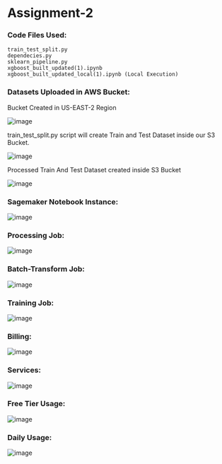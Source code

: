 # Assignment-2

### Code Files Used:
    train_test_split.py
    dependecies.py
    sklearn_pipeline.py
    xgboost_built_updated(1).ipynb
    xgboost_built_updated_local(1).ipynb (Local Execution)
    
### Datasets Uploaded in AWS Bucket:
Bucket Created in US-EAST-2 Region

![image](https://user-images.githubusercontent.com/60090421/118870361-16e44b00-b904-11eb-80af-3653788564d7.png)

train_test_split.py script will create Train and Test Dataset inside our S3 Bucket.

![image](https://user-images.githubusercontent.com/60090421/118870796-8eb27580-b904-11eb-9a80-2c91761cb48f.png)

Processed Train And Test Dataset created inside S3 Bucket

![image](https://user-images.githubusercontent.com/60090421/118871077-d933f200-b904-11eb-99d6-98030f5a5e3f.png)


### Sagemaker Notebook Instance:

![image](https://user-images.githubusercontent.com/60090421/118870614-60cd3100-b904-11eb-9256-0a07946a7823.png)

### Processing Job:

![image](https://user-images.githubusercontent.com/60090421/118871486-40ea3d00-b905-11eb-91d9-7b0f228cc43a.png)

### Batch-Transform Job:

![image](https://user-images.githubusercontent.com/60090421/118871586-53fd0d00-b905-11eb-99c3-7894fd2cdb7f.png)

### Training Job:

![image](https://user-images.githubusercontent.com/60090421/118871678-68410a00-b905-11eb-9aba-2f57c02203b6.png)

### Billing:

![image](https://user-images.githubusercontent.com/60090421/118934857-770cd880-b968-11eb-8844-253b15aff4b4.png)

### Services:

![image](https://user-images.githubusercontent.com/60090421/118935289-ff8b7900-b968-11eb-886b-54a8a6e51e15.png)
 
### Free Tier Usage:

![image](https://user-images.githubusercontent.com/60090421/118935016-ac192b00-b968-11eb-9327-eb2b6e236cb3.png)

### Daily Usage:

![image](https://user-images.githubusercontent.com/60090421/118935706-71fc5900-b969-11eb-80bc-312d7edfb48a.png)






                                                                       
